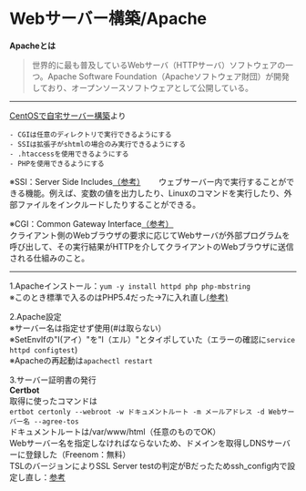 # Webサーバー構築/Apache
**Apacheとは**  
> 世界的に最も普及しているWebサーバ（HTTPサーバ）ソフトウェアの一つ。Apache Software Foundation（Apacheソフトウェア財団）が開発しており、オープンソースソフトウェアとして公開している。

***

[CentOSで自宅サーバー構築](https://centossrv.com/apache.shtml)より  
``` 
- CGIは任意のディレクトリで実行できるようにする  
- SSIは拡張子がshtmlの場合のみ実行できるようにする  
- .htaccessを使用できるようにする  
- PHPを使用できるようにする  
```
※SSI：Server Side Includes[（参考）](https://designsupply-web.com/media/knowledgeside/3370/)　　
ウェブサーバー内で実行することができる機能。例えば、変数の値を出力したり、Linuxのコマンドを実行したり、外部ファイルをインクルードしたりすることができる。　


※CGI：Common Gateway Interface[（参考）](infraexpert.com/study/tcpip16.5.html)  
クライアント側のWebブラウザの要求に応じてWebサーバが外部プログラムを呼び出して、その実行結果がHTTPを介してクライアントのWebブラウザに送信される仕組みのこと。  
  
  
  
***

1.Apacheインストール：`yum -y install httpd php php-mbstring`  
※このとき標準で入るのはPHP5.4だった→7に入れ直し[(参考)](https://www.rem-system.com/centos-httpd-php73/)  
  
2.Apache設定  
※サーバー名は指定せず使用(#は取らない）  
※SetEnvIfの"I(アイ）"を"l（エル）"とタイポしていた（エラーの確認に`service httpd configtest`)   
※Apacheの再起動は`apachectl restart`  

3.サーバー証明書の発行  
**Certbot**  
取得に使ったコマンドは  
``` ertbot certonly --webroot -w ドキュメントルート -m メールアドレス -d Webサーバー名 --agree-tos ```  
ドキュメントルートは/var/www/html（任意のものでOK）  
Webサーバー名を指定しなければならないため、ドメインを取得しDNSサーバーに登録した（Freenom：無料）  
TSLのバージョンによりSSL Server testの判定がBだったためssh_config内で設定し直し：[参考](https://blog.apar.jp/web/10025/)
